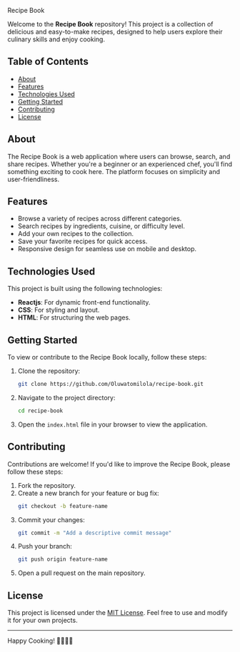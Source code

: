 Recipe Book

Welcome to the **Recipe Book** repository! This project is a collection of delicious and easy-to-make recipes, designed to help users explore their culinary skills and enjoy cooking.

## Table of Contents

- [About](#about)
- [Features](#features)
- [Technologies Used](#technologies-used)
- [Getting Started](#getting-started)
- [Contributing](#contributing)
- [License](#license)

## About

The Recipe Book is a web application where users can browse, search, and share recipes. Whether you're a beginner or an experienced chef, you'll find something exciting to cook here. The platform focuses on simplicity and user-friendliness.

## Features

- Browse a variety of recipes across different categories.
- Search recipes by ingredients, cuisine, or difficulty level.
- Add your own recipes to the collection.
- Save your favorite recipes for quick access.
- Responsive design for seamless use on mobile and desktop.

## Technologies Used

This project is built using the following technologies:

- **Reactjs**: For dynamic front-end functionality.
- **CSS**: For styling and layout.
- **HTML**: For structuring the web pages.

## Getting Started

To view or contribute to the Recipe Book locally, follow these steps:

1. Clone the repository:
   ```bash
   git clone https://github.com/Oluwatomilola/recipe-book.git
   ```

2. Navigate to the project directory:
   ```bash
   cd recipe-book
   ```

3. Open the `index.html` file in your browser to view the application.

## Contributing

Contributions are welcome! If you'd like to improve the Recipe Book, please follow these steps:

1. Fork the repository.
2. Create a new branch for your feature or bug fix:
   ```bash
   git checkout -b feature-name
   ```
3. Commit your changes:
   ```bash
   git commit -m "Add a descriptive commit message"
   ```
4. Push your branch:
   ```bash
   git push origin feature-name
   ```
5. Open a pull request on the main repository.

## License

This project is licensed under the [MIT License](LICENSE). Feel free to use and modify it for your own projects.

---

Happy Cooking! 🍴😋😊🤗
